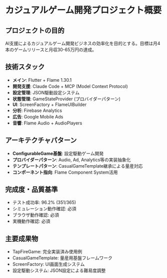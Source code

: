 # カジュアルゲーム開発プロジェクト概要

## プロジェクトの目的
AI支援によるカジュアルゲーム開発ビジネスの効率化を目的とする。目標は月4本のゲームリリースと月収30-65万円の達成。

## 技術スタック
- **メイン**: Flutter + Flame 1.30.1
- **開発支援**: Claude Code + MCP (Model Context Protocol)
- **設定管理**: JSON駆動設定システム
- **状態管理**: GameStateProvider (プロバイダーパターン)
- **UI**: ScreenFactory + FlameUIBuilder
- **分析**: Firebase Analytics
- **広告**: Google Mobile Ads
- **音響**: Flame Audio + AudioPlayers

## アーキテクチャパターン
- **ConfigurableGame基盤**: 設定駆動ゲーム開発
- **プロバイダーパターン**: Audio, Ad, Analytics等の実装抽象化
- **テンプレートパターン**: CasualGameTemplate継承による量産対応
- **コンポーネント指向**: Flame Component System活用

## 完成度・品質基準
- テスト成功率: 96.2% (351/365)
- シミュレーション動作確認: 必須
- ブラウザ動作確認: 必須
- 実機動作確認: 必須

## 主要成果物
- TapFireGame: 完全実装済み使用例
- CasualGameTemplate: 量産用基盤フレームワーク
- ScreenFactory: UI画面生成システム
- 設定駆動システム: JSON設定による難易度調整